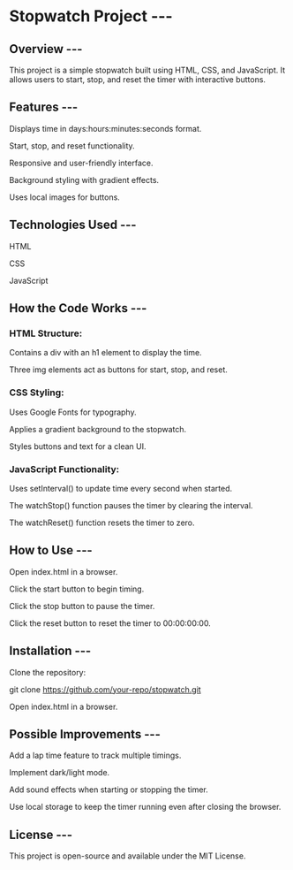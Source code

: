 # Stopwatch Project ---

## Overview ---

This project is a simple stopwatch built using HTML, CSS, and JavaScript. It allows users to start, stop, and reset the timer with interactive buttons.

## Features ---

Displays time in days:hours:minutes:seconds format.

Start, stop, and reset functionality.

Responsive and user-friendly interface.

Background styling with gradient effects.

Uses local images for buttons.

## Technologies Used ---

HTML

CSS

JavaScript

## How the Code Works ---

### HTML Structure:

Contains a div with an h1 element to display the time.

Three img elements act as buttons for start, stop, and reset.

### CSS Styling:

Uses Google Fonts for typography.

Applies a gradient background to the stopwatch.

Styles buttons and text for a clean UI.

### JavaScript Functionality:

Uses setInterval() to update time every second when started.

The watchStop() function pauses the timer by clearing the interval.

The watchReset() function resets the timer to zero.

## How to Use ---

Open index.html in a browser.

Click the start button to begin timing.

Click the stop button to pause the timer.

Click the reset button to reset the timer to 00:00:00:00.

## Installation ---

Clone the repository:

git clone https://github.com/your-repo/stopwatch.git

Open index.html in a browser.

## Possible Improvements ---

Add a lap time feature to track multiple timings.

Implement dark/light mode.

Add sound effects when starting or stopping the timer.

Use local storage to keep the timer running even after closing the browser.

## License ---

This project is open-source and available under the MIT License.